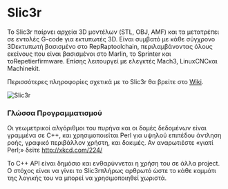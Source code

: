 Slic3r 
======

Το Slic3r παίρνει αρχεία 3D μοντέλων (STL, OBJ, AMF) και τα μετατρέπει 
σε εντολές G-code για εκτυπωτές 3D. Είναι συμβατό με κάθε σύγχρονο 
3Dεκτυπωτή βασισμένο στο RepRaptoolchain, περιλαμβάνοντας όλους εκείνους 
που είναι βασισμένοι στο Marlin, το Sprinter και τοRepetierfirmware. 
Επίσης λειτουργεί με ελεγκτές Mach3, LinuxCNCκαι Machinekit.

Περισσότερες πληροφορίες σχετικά με το Slic3r θα βρείτε στο [Wiki](https://github.com/ellak-monades-aristeias/slic3r-el/wiki).

![Slic3r](https://cloud.githubusercontent.com/assets/12068064/10640848/44b20c38-781f-11e5-9ae1-9244992fd105.jpg)

### Γλώσσα Προγραμματισμού

Οι γεωμετρικοί αλγόριθμοι του πυρήνα και οι δομές δεδομένων είναι γραμμένα
σε C++, και χρησιμοποιείται Perl για υψηλού επιπέδου άντληση ροής, 
γραφικό περιβάλλον χρήστη, και δοκιμές. Αν αναρωτιέστε «γιατί Perl;» 
δείτε http://xkcd.com/224/

Το C++ API είναι δημόσιο και ενθαρύννεται η χρήση του σε άλλα project. 
Ο στόχος είναι να γίνει το Slic3rπλήρως αρθρωτό ώστε το κάθε κομμάτι 
της λογικής του να μπορεί να χρησιμοποιηθεί χωριστά.
